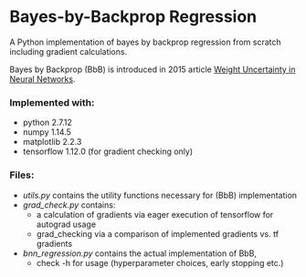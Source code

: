 # Bayes-by-Backprop Regression

A Python implementation of bayes by backprop regression from scratch including gradient calculations. 

Bayes by Backprop (BbB) is introduced in 2015 article [Weight Uncertainty in Neural Networks](https://arxiv.org/abs/1505.05424).

### Implemented with:

* python 2.7.12
* numpy 1.14.5
* matplotlib 2.2.3
* tensorflow 1.12.0 (for gradient checking only)

### Files:
* _utils.py_ contains the utility functions necessary for (BbB) implementation
* _grad_check.py_ contains:
	* a calculation of gradients via eager execution of tensorflow for autograd usage
	* grad_checking via a comparison of implemented gradients vs. tf gradients
* _bnn_regression.py_ contains the actual implementation of BbB, 
	* check -h for usage (hyperparameter choices, early stopping etc.)